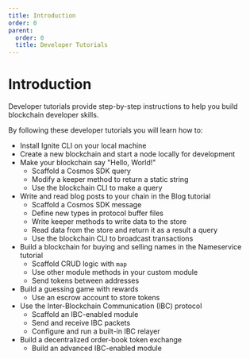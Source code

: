 ```yaml
---
title: Introduction
order: 0
parent:
  order: 0
  title: Developer Tutorials
---
```


# Introduction

Developer tutorials provide step-by-step instructions to help you build blockchain developer skills. 

By following these developer tutorials you will learn how to:

* Install Ignite CLI on your local machine
* Create a new blockchain and start a node locally for development
* Make your blockchain say "Hello, World!"
  * Scaffold a Cosmos SDK query
  * Modify a keeper method to return a static string
  * Use the blockchain CLI to make a query
* Write and read blog posts to your chain in the Blog tutorial
  * Scaffold a Cosmos SDK message
  * Define new types in protocol buffer files
  * Write keeper methods to write data to the store
  * Read data from the store and return it as a result a query
  * Use the blockchain CLI to broadcast transactions
* Build a blockchain for buying and selling names in the Nameservice tutorial
  * Scaffold CRUD logic with `map`
  * Use other module methods in your custom module
  * Send tokens between addresses
* Build a guessing game with rewards 
  * Use an escrow account to store tokens
* Use the Inter-Blockchain Communication (IBC) protocol
  * Scaffold an IBC-enabled module
  * Send and receive IBC packets
  * Configure and run a built-in IBC relayer
* Build a decentralized order-book token exchange
  * Build an advanced IBC-enabled module


